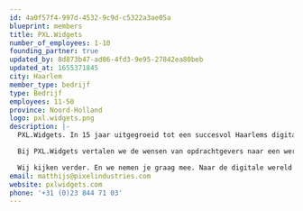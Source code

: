 ```yaml
---
id: 4a0f57f4-997d-4532-9c9d-c5322a3ae05a
blueprint: members
title: PXL.Widgets
number_of_employees: 1-10
founding_partner: true
updated_by: 8d873b47-ad86-4fd3-9e95-27842ea80beb
updated_at: 1655371845
city: Haarlem
member_type: bedrijf
type: Bedrijf
employees: 11-50
province: Noord-Holland
logo: pxl.widgets.png
description: |-
  PXL.Widgets. In 15 jaar uitgegroeid tot een succesvol Haarlems digital agency. Een digital agency waar we met online creaties grenzen overbruggen en ongebaande paden betreden. Waar we het verschil willen en durven maken. En waar we niet alleen streven naar ons succes, maar juist ook naar het jouwe.

  Bij PXL.Widgets vertalen we de wensen van opdrachtgevers naar een werkbaar concept. We luisteren naar je, grijpen de kern en verrassen je. We zijn niet bang tegen de stroom in te gaan. Door een disruptief blikveld te bieden, laten we zien hoe tegenwicht als inspiratiebron kan dienen. De wetenschap kent haar belangrijkste doorbraken immers ook alleen doordat men buiten de gebaande paden durfde te treden.

  Wij kijken verder. En we nemen je graag mee. Naar de digitale wereld van vandaag en morgen. Met jou veranderen we ieder vraagstuk in een impactvolle online strategie. Uitvoerbare ideeën om je online onmisbaar te maken. Want de kunst is niet alleen online te presenteren. Dat kan iedereen. De kunst is verder te kijken. En dat is onze expertise.
email: matthijs@pixelindustries.com
website: pxlwidgets.com
phone: '+31 (0)23 844 71 03'
---
```


